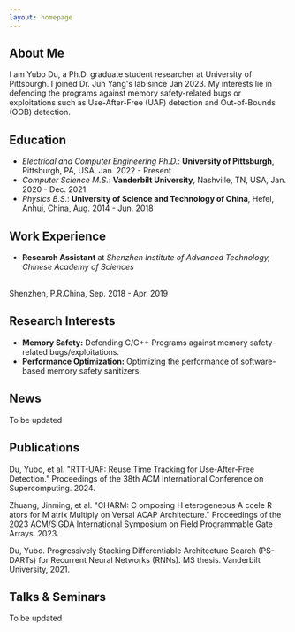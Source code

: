 ```yaml
---
layout: homepage
---
```


## About Me

I am Yubo Du, a Ph.D. graduate student researcher at University of Pittsburgh. I joined Dr. Jun Yang's lab since Jan 2023. My interests lie in defending the programs against memory safety-related bugs or exploitations such as Use-After-Free (UAF) detection and Out-of-Bounds (OOB) detection.  

## Education

- <em>Electrical and Computer Engineering Ph.D.</em>: **University of Pittsburgh**, Pittsburgh, PA, USA, Jan. 2022 - Present
- <em>Computer Science M.S.</em>: **Vanderbilt University**, Nashville, TN, USA, Jan. 2020 - Dec. 2021
- <em>Physics B.S.</em>: **University of Science and Technology of China**, Hefei, Anhui, China, Aug. 2014 - Jun. 2018

## Work Experience
- **Research Assistant** at <em>Shenzhen Institute of Advanced Technology, Chinese Academy of Sciences</em>
<br> 
Shenzhen, P.R.China, Sep. 2018 - Apr. 2019

## Research Interests

- **Memory Safety:** Defending C/C++ Programs against memory safety-related bugs/exploitations.
- **Performance Optimization:** Optimizing the performance of software-based memory safety sanitizers.

## News

To be updated

## Publications

Du, Yubo, et al. "RTT-UAF: Reuse Time Tracking for Use-After-Free Detection." Proceedings of the 38th ACM International Conference on Supercomputing. 2024.

Zhuang, Jinming, et al. "CHARM: C omposing H eterogeneous A ccele R ators for M atrix Multiply on Versal ACAP Architecture." Proceedings of the 2023 ACM/SIGDA International Symposium on Field Programmable Gate Arrays. 2023.

Du, Yubo. Progressively Stacking Differentiable Architecture Search (PS-DARTs) for Recurrent Neural Networks (RNNs). MS thesis. Vanderbilt University, 2021.

## Talks & Seminars

To be updated
